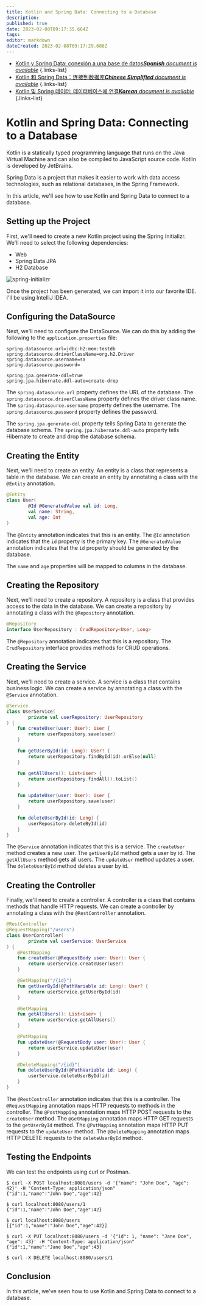 ```yaml
---
title: Kotlin and Spring Data: Connecting to a Database
description: 
published: true
date: 2023-02-08T09:17:35.664Z
tags: 
editor: markdown
dateCreated: 2023-02-08T09:17:29.686Z
---
```


- [Kotlin y Spring Data: conexión a una base de datos***Spanish** document is available*](/es/Knowledge-base/Kotlin/kotlin-and-spring-data-connecting-to-a-database)
{.links-list}
- [Kotlin 和 Spring Data：连接到数据库***Chinese Simplified** document is available*](/zh/Knowledge-base/Kotlin/kotlin-and-spring-data-connecting-to-a-database)
{.links-list}
- [Kotlin 및 Spring 데이터: 데이터베이스에 연결***Korean** document is available*](/ko/Knowledge-base/Kotlin/kotlin-and-spring-data-connecting-to-a-database)
{.links-list}


# Kotlin and Spring Data: Connecting to a Database

Kotlin is a statically typed programming language that runs on the Java Virtual Machine and can also be compiled to JavaScript source code. Kotlin is developed by JetBrains.

Spring Data is a project that makes it easier to work with data access technologies, such as relational databases, in the Spring Framework.

In this article, we'll see how to use Kotlin and Spring Data to connect to a database.

## Setting up the Project

First, we'll need to create a new Kotlin project using the Spring Initializr. We'll need to select the following dependencies:

- Web
- Spring Data JPA
- H2 Database

![spring-initializr](https://i.imgur.com/G9dLNcJ.png)

Once the project has been generated, we can import it into our favorite IDE. I'll be using IntelliJ IDEA.

## Configuring the DataSource

Next, we'll need to configure the DataSource. We can do this by adding the following to the `application.properties` file:

```properties
spring.datasource.url=jdbc:h2:mem:testdb
spring.datasource.driverClassName=org.h2.Driver
spring.datasource.username=sa
spring.datasource.password=

spring.jpa.generate-ddl=true
spring.jpa.hibernate.ddl-auto=create-drop
```

The `spring.datasource.url` property defines the URL of the database. The `spring.datasource.driverClassName` property defines the driver class name. The `spring.datasource.username` property defines the username. The `spring.datasource.password` property defines the password.

The `spring.jpa.generate-ddl` property tells Spring Data to generate the database schema. The `spring.jpa.hibernate.ddl-auto` property tells Hibernate to create and drop the database schema.

## Creating the Entity

Next, we'll need to create an entity. An entity is a class that represents a table in the database. We can create an entity by annotating a class with the `@Entity` annotation.

```kotlin
@Entity
class User(
        @Id @GeneratedValue val id: Long,
        val name: String,
        val age: Int
)
```

The `@Entity` annotation indicates that this is an entity. The `@Id` annotation indicates that the `id` property is the primary key. The `@GeneratedValue` annotation indicates that the `id` property should be generated by the database.

The `name` and `age` properties will be mapped to columns in the database.

## Creating the Repository

Next, we'll need to create a repository. A repository is a class that provides access to the data in the database. We can create a repository by annotating a class with the `@Repository` annotation.

```kotlin
@Repository
interface UserRepository : CrudRepository<User, Long>
```

The `@Repository` annotation indicates that this is a repository. The `CrudRepository` interface provides methods for CRUD operations.

## Creating the Service

Next, we'll need to create a service. A service is a class that contains business logic. We can create a service by annotating a class with the `@Service` annotation.

```kotlin
@Service
class UserService(
        private val userRepository: UserRepository
) {
    fun createUser(user: User): User {
        return userRepository.save(user)
    }

    fun getUserById(id: Long): User? {
        return userRepository.findById(id).orElse(null)
    }

    fun getAllUsers(): List<User> {
        return userRepository.findAll().toList()
    }

    fun updateUser(user: User): User {
        return userRepository.save(user)
    }

    fun deleteUserById(id: Long) {
        userRepository.deleteById(id)
    }
}
```

The `@Service` annotation indicates that this is a service. The `createUser` method creates a new user. The `getUserById` method gets a user by id. The `getAllUsers` method gets all users. The `updateUser` method updates a user. The `deleteUserById` method deletes a user by id.

## Creating the Controller

Finally, we'll need to create a controller. A controller is a class that contains methods that handle HTTP requests. We can create a controller by annotating a class with the `@RestController` annotation.

```kotlin
@RestController
@RequestMapping("/users")
class UserController(
        private val userService: UserService
) {
    @PostMapping
    fun createUser(@RequestBody user: User): User {
        return userService.createUser(user)
    }

    @GetMapping("/{id}")
    fun getUserById(@PathVariable id: Long): User? {
        return userService.getUserById(id)
    }

    @GetMapping
    fun getAllUsers(): List<User> {
        return userService.getAllUsers()
    }

    @PutMapping
    fun updateUser(@RequestBody user: User): User {
        return userService.updateUser(user)
    }

    @DeleteMapping("/{id}")
    fun deleteUserById(@PathVariable id: Long) {
        userService.deleteUserById(id)
    }
}
```

The `@RestController` annotation indicates that this is a controller. The `@RequestMapping` annotation maps HTTP requests to methods in the controller. The `@PostMapping` annotation maps HTTP POST requests to the `createUser` method. The `@GetMapping` annotation maps HTTP GET requests to the `getUserById` method. The `@PutMapping` annotation maps HTTP PUT requests to the `updateUser` method. The `@DeleteMapping` annotation maps HTTP DELETE requests to the `deleteUserById` method.

## Testing the Endpoints

We can test the endpoints using curl or Postman.

```
$ curl -X POST localhost:8080/users -d '{"name": "John Doe", "age": 42}' -H "Content-Type: application/json"
{"id":1,"name":"John Doe","age":42}

$ curl localhost:8080/users/1
{"id":1,"name":"John Doe","age":42}

$ curl localhost:8080/users
[{"id":1,"name":"John Doe","age":42}]

$ curl -X PUT localhost:8080/users -d '{"id": 1, "name": "Jane Doe", "age": 43}' -H "Content-Type: application/json"
{"id":1,"name":"Jane Doe","age":43}

$ curl -X DELETE localhost:8080/users/1
```

## Conclusion

In this article, we've seen how to use Kotlin and Spring Data to connect to a database.